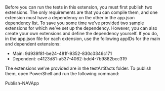 Before you can run the tests in this extension, you must first publish two extensions. The only requirements are that you can compile them, and one extension must have a dependency on the other in the app.json dependency list. To save you some time we’ve provided two sample extensions for which we’ve set up the dependency. However, you can also create your own extensions and define the dependency yourself. If you do, in the app.json file for each extension, use the following appIDs for the main and dependent extensions:

-	Main: 9d939f81-be24-481f-9352-830c0346c171
-	Dependent: c4123d81-a537-4062-bdd4-7b9882bcc319 
 
The extensions we’ve provided are in the testArtifacts folder. To publish them, open PowerShell and run the following command: 

Publish-NAVApp
